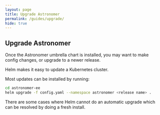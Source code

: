 ```yaml
---
layout: page
title: Upgrade Astronomer
permalink: /guides/upgrade/
hide: true
---
```


## Upgrade Astronomer

Once the Astronomer umbrella chart is installed, you may want to make config changes, or upgrade to a newer release.

Helm makes it easy to update a Kubernetes cluster.

Most updates can be installed by running:

```bash
cd astronomer-ee
helm upgrade -f config.yaml --namespace astronomer <release name> .
```

There are some cases where Helm cannot do an automatic upgrade which can be resolved by doing a fresh install.
